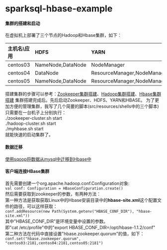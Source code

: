 # sparksql-hbase-example

#### 集群的搭建和启动
在虚拟机上部署了三个节点的Hadoop和Hbase集群，如下：

|主机名\应用| HDFS              | YARN                         |  HBASE        | Zookeeper     |
|:---------|:------------------|:-----------------------------|:--------------|:--------------|
| centos03 | NameNode,DataNode | NodeManager                  | HMaster       | QuorumPeerMain|
| centos04 | DataNode          | ResourceManager,NodeManager  | HRegionServer | QuorumPeerMain|
| centos05 | NameNode,DataNode | ResourceManager,NodeManager  | HRegionServer | QuorumPeerMain|

搭建集群的步骤可以参考：[Zookeeper集群搭建](http://blog.csdn.net/u014729236/article/details/44832631)、[Hadoop集群搭建](http://blog.csdn.net/u014729236/article/details/44835669)、[Hbase集群搭建](http://blog.csdn.net/u014729236/article/details/44945343)
集群搭建完成后。先后启动Zookeeper、HDFS、YARN和HBASE。
为了更加方便的管理集群，我写了几个简要的脚本(src/resources/shells中的三个脚本)
只需要在一台机子上分别执行：  
./zookeeper-cluster.sh start  
./hadoop-cluster.sh start  
./myhbase.sh start  
就能快速的启动集群了。

#### 数据迁移
[使用sqoop将数据从mysql中迁移到Hbase中](http://blog.csdn.net/u014729236/article/details/50370385)

#### 客户端连接HBase集群
首先需要创建一个org.apache.hadoop.conf.Configuration对象:  
`val conf: Configuration = HBaseConfiguration.create()`  
然后需要获取到zookeeper的参数，有两种方法：  
第一种方法是获取获取Linux中的Hbase安装目录中的**hbase-site.xml**这个配置文件的路径，可以这样获取：  
`conf.addResource(new Path(System.getenv("HBASE_CONF_DIR"), "hbase-site.xml"))`  
其中"HBASE\_CONF\_DIR"是环境变量中设置的参数。  
即"cat /etc/profile"中的"export HBASE\_CONF\_DIR=/opt/hbase-1.1.2/conf"  
第二种方法在代码中直接设置"hbase.zookeeper.quorum"的值，如下：  
`conf.set("hbase.zookeeper.quorum", "centos03:2181,centos04:2181,centos05:2181")`


